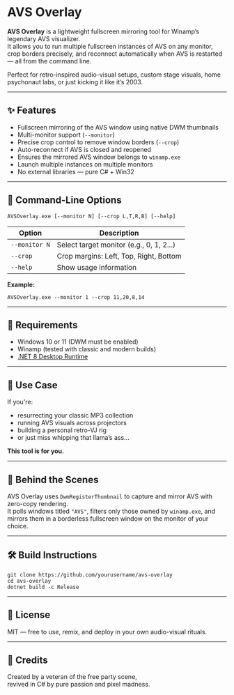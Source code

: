 ﻿# AVS Overlay

**AVS Overlay** is a lightweight fullscreen mirroring tool for Winamp’s legendary AVS visualizer.  
It allows you to run multiple fullscreen instances of AVS on any monitor, crop borders precisely, and reconnect automatically when AVS is restarted — all from the command line.

Perfect for retro-inspired audio-visual setups, custom stage visuals, home psychonaut labs, or just kicking it like it’s 2003.

---

## ✨ Features

- Fullscreen mirroring of the AVS window using native DWM thumbnails  
- Multi-monitor support (`--monitor`)  
- Precise crop control to remove window borders (`--crop`)  
- Auto-reconnect if AVS is closed and reopened  
- Ensures the mirrored AVS window belongs to `winamp.exe`  
- Launch multiple instances on multiple monitors  
- No external libraries — pure C# + Win32

---

## 🔧 Command-Line Options

```
AVSOverlay.exe [--monitor N] [--crop L,T,R,B] [--help]
```

| Option        | Description                                  |
|---------------|----------------------------------------------|
| `--monitor N` | Select target monitor (e.g., 0, 1, 2...)     |
| `--crop`      | Crop margins: Left, Top, Right, Bottom       |
| `--help`      | Show usage information                       |

**Example:**

```
AVSOverlay.exe --monitor 1 --crop 11,20,8,14
```

---

## 💽 Requirements

- Windows 10 or 11 (DWM must be enabled)  
- Winamp (tested with classic and modern builds)  
- [.NET 8 Desktop Runtime](https://dotnet.microsoft.com/en-us/download/dotnet/8.0)  

---

## 🚀 Use Case

If you're:
- resurrecting your classic MP3 collection  
- running AVS visuals across projectors  
- building a personal retro-VJ rig  
- or just miss whipping that llama’s ass...

**This tool is for you.**

---

## 🧠 Behind the Scenes

AVS Overlay uses `DwmRegisterThumbnail` to capture and mirror AVS with zero-copy rendering.  
It polls windows titled `"AVS"`, filters only those owned by `winamp.exe`, and mirrors them in a borderless fullscreen window on the monitor of your choice.

---

## 🛠 Build Instructions

```
git clone https://github.com/yourusername/avs-overlay
cd avs-overlay
dotnet build -c Release
```

---

## 📜 License

MIT — free to use, remix, and deploy in your own audio-visual rituals.

---

## 💬 Credits

Created by a veteran of the free party scene,  
revived in C# by pure passion and pixel madness.

